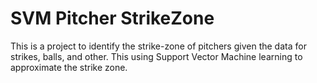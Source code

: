 # SVM Pitcher StrikeZone
This is a project to identify the strike-zone of pitchers given the data for strikes, balls, and other. This using Support Vector Machine learning to approximate the strike zone.
